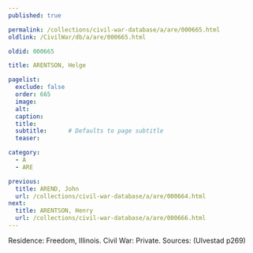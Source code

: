 ```yaml
---
published: true

permalink: /collections/civil-war-database/a/are/000665.html
oldlink: /CivilWar/db/a/are/000665.html

oldid: 000665

title: ARENTSON, Helge

pagelist:
  exclude: false
  order: 665
  image: 
  alt:
  caption:
  title:
  subtitle:      # Defaults to page subtitle
  teaser:

category: 
  - A 
  - ARE

previous:
  title: AREND, John
  url: /collections/civil-war-database/a/are/000664.html  
next:
  title: ARENTSON, Henry
  url: /collections/civil-war-database/a/are/000666.html   
---
```

Residence: Freedom, Illinois. Civil War: Private. Sources: (Ulvestad p269)